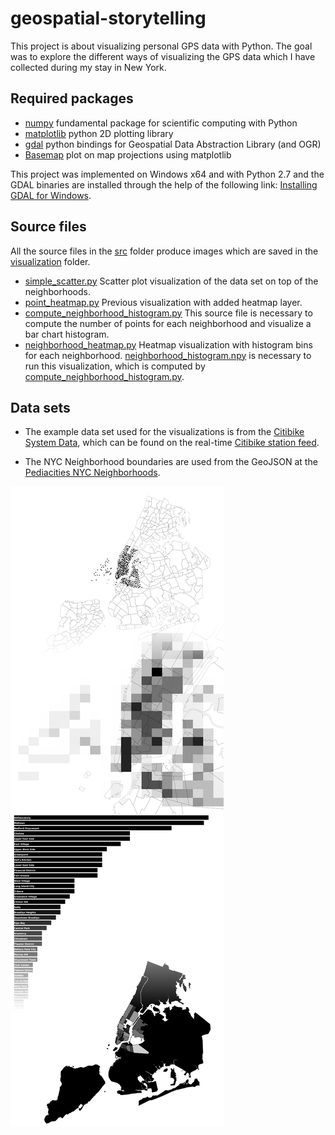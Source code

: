 # geospatial-storytelling

This project is about visualizing personal GPS data with Python. The goal was to explore the different ways of visualizing the GPS data which I have collected during my stay in New York.

## Required packages

- [numpy](http://www.numpy.org/) fundamental package for scientific computing with Python
- [matplotlib](http://matplotlib.org/) python 2D plotting library
- [gdal](https://pypi.python.org/pypi/GDAL) python bindings for Geospatial Data Abstraction Library (and OGR)
- [Basemap](https://github.com/matplotlib/basemap) plot on map projections using matplotlib

This project was implemented on Windows x64 and with Python 2.7 and the GDAL binaries are installed through the help of the following link: [Installing GDAL for Windows](http://sandbox.idre.ucla.edu/sandbox/tutorials/installing-gdal-for-windows).

## Source files

All the source files in the [src](src) folder produce images which are saved in the [visualization](visualization) folder.

- [simple_scatter.py](src/simple_scatter.py) 
	Scatter plot visualization of the data set on top of the neighborhoods.
- [point_heatmap.py](src/point_heatmap.py)
	Previous visualization with added heatmap layer.
- [compute_neighborhood_histogram.py](src/compute_neighborhood_histogram.py)
	This source file is necessary to compute the number of points for each neighborhood and visualize a bar chart histogram.
- [neighborhood_heatmap.py](src/neighborhood_heatmap.py)
	Heatmap visualization with histogram bins for each neighborhood. [neighborhood_histogram.npy](src/neighborhood_histogram.npy) is necessary to run this visualization, which is computed by [compute_neighborhood_histogram.py](src/compute_neighborhood_histogram.py).

## Data sets

- The example data set used for the visualizations is from the [Citibike System Data](https://www.citibikenyc.com/system-data), which can be found on the real-time [Citibike station feed](https://feeds.citibikenyc.com/stations/stations.json).

- The NYC Neighborhood boundaries are used from the GeoJSON at the [Pediacities NYC Neighborhoods](http://catalog.opendata.city/dataset/pediacities-nyc-neighborhoods).

![Preview](preview.png)